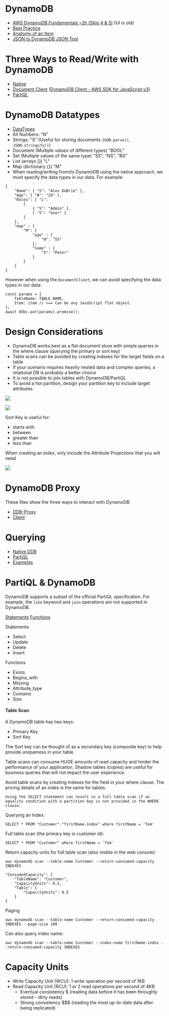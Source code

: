 # DynamoDB
- [AWS DynamoDB Fundamentals ~2h (Skip 4 & 5)](https://app.pluralsight.com/library/courses/aws-dynamodb-fundamentals/table-of-contents) (UI is old)
- [Best Practice](https://docs.aws.amazon.com/amazondynamodb/latest/developerguide/best-practices.html)
- [Anatomy of an Item](https://www.dynamodbguide.com/anatomy-of-an-item/)
- [JSON to DynamoDB JSON Tool](https://dynobase.dev/dynamodb-json-converter-tool/#:~:text=DynamoDB%20Converter%20Tool,a%20DynamoDB%2Dcompatible%20JSON%20format.)

# Three Ways to Read/Write with DynamoDB
- [Native](https://docs.aws.amazon.com/amazondynamodb/latest/developerguide/WorkingWithItems.html)
- [Document Client](https://docs.aws.amazon.com/sdk-for-javascript/v2/developer-guide/dynamodb-example-document-client.html) ([DynamoDB Client - AWS SDK for JavaScript v3](https://docs.aws.amazon.com/AWSJavaScriptSDK/v3/latest/clients/client-dynamodb/))
- [PartiQL](https://docs.aws.amazon.com/amazondynamodb/latest/developerguide/ql-reference.statements.html)



# DynamoDB Datatypes
- [DataTypes](https://docs.aws.amazon.com/amazondynamodb/latest/developerguide/DynamoDBMapper.DataTypes.html)
- All Numbers: "N"
- Strings: "S" (Useful for storing documents `JSON.parse()`, `JSON.stringify()`)
- Document (Multiple values of different types) "BOOL"
- Set  (Multiple values of the same type) "SS", "NS", "BS"
- List (arrays []) "L"
- Map  (dictionary {}) "M"
- When reading/writing from/to DynamoDB using the native approach, we must specify the data types in our data.  For example:

```
{
    "Name": { "S": "Alex DeBrie" },
    "Age": { "N": "29" },
    "Roles": { "L": 
        [
            { "S": "Admin" }, 
            { "S": "User" }
        ]
    },
    "map" : { 
        "M": {
            "age" : {
                "N": "55"
            }, 
            "name" : {
                "S": "Peter"
            }
        }
    }
}
```

However when using the `DocumentClient`, we can avoid specifying the data types in our data:

```
const params = {
    TableName: TABLE_NAME,
    Item: item // <== Can be any JavaScript flat object.
};
await ddbc.put(params).promise();

```

# Design Considerations
- DynamoDB works best as a flat document store with simple queries in the where clause (querying the primary or sort key)
- Table scans can be avoided by creating indexes for the target fields on a table
- If your scenario requires heavily nested data and complex queries, a relational DB is probably a better choice
- It is not possible to join tables with DynamoDB/PartiQL
- To avoid a hot partition, design your partition key to include target attributes.

![](./docs/hot-part.png)

![](./docs/indiv-part.png)

Sort Key is useful for:
- starts with
- between
- greater than
- less than

When creating an index, only include the Attribute Projections that you will need

![](./docs/attibute-projections.png)

# DynamoDB Proxy
These files show the three ways to interact with DynamoDB:
- [DDB-Proxy](./ddb/ddb-proxy.js)
- [Client](./ddb/test.js)

# Querying
- [Native DDB](https://docs.aws.amazon.com/amazondynamodb/latest/developerguide/GettingStarted.NodeJs.04.html)
- [PartiQL](https://abba.dev/blog/dynamodb-partiql-javascript)
- [Examples](https://www.fernandomc.com/posts/eight-examples-of-fetching-data-from-dynamodb-with-node/)

# PartiQL & DynamoDB
DynamoDB supports a subset of the official PartiQL specification.  For example, the `like` keyword and `join` operations are not supported in DynamoDB.

[Statements](https://docs.aws.amazon.com/amazondynamodb/latest/developerguide/ql-reference.statements.html)
[Functions](https://docs.aws.amazon.com/amazondynamodb/latest/developerguide/ql-functions.html)

Statements
- Select
- Update
- Delete
- Insert

Functions
- Exists
- Begins_with
- Missing
- Attribute_type
- Contains
- Size


#### Table Scan
A DynamoDB table has two keys:
- Primary Key
- Sort Key

The Sort key can be thought of as a secondary key (composite key) to help provide uniqueness in your table.

Table scans can consume HUGE amounts of read capacity and hinder the performance of your application.  Shadow tables (copies) are useful for business queries that will not impact the user experience.

Avoid table scans by creating indexes for the field in your where clause.  The pricing details of an index is the same for tables.

```
Using the SELECT statement can result in a full table scan if an equality condition with a partition key is not provided in the WHERE clause.
```
Querying an Index:
```
SELECT * FROM "Customer"."firstName-index" where firstName = 'Tom'
```

Full table scan (the primary key is customer id):
```
SELECT * FROM "Customer" where firstName = 'Tom'
```

Return capacity units for full table scan (also visible in the web console):
```
aws dynamodb scan --table-name Customer --return-consumed-capacity INDEXES

"ConsumedCapacity": {
    "TableName": "Customer",
    "CapacityUnits": 0.5,
    "Table": {
        "CapacityUnits": 0.5
    }
}
```

Paging
```
aws dynamodb scan --table-name Customer --return-consumed-capacity INDEXES --page-size 100
```

Can also query index name:
```
aws dynamodb scan --table-name Customer --index-name firstName-index --return-consumed-capacity INDEXES
```

# Capacity Units
- Write Capacity Unit (WCU): 1 write operation per second of 1KB
- Read Capacity Unit (RCU): 1 or 2 read operations per second of 4KB
  - Eventual consistency $ (reading data before it has been throughly stored - dirty reads)
  - Strong consistency $$$ (reading the most up-to-date data after being replicated)
